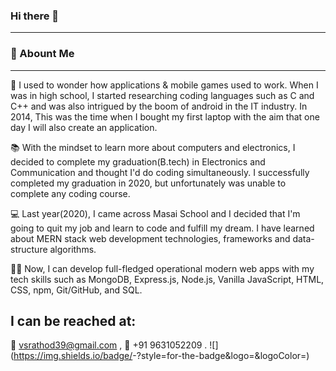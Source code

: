 ### Hi there 👋

---
<!--
**vsrathod39/vsrathod39** is a ✨ _special_ ✨ repository because its `README.md` (this file) appears on your GitHub profile.

Here are some ideas to get you started:

- 🔭 I’m currently working on ...
- 🌱 I’m currently learning ...
- 👯 I’m looking to collaborate on ...
- 🤔 I’m looking for help with ...
- 💬 Ask me about ...
- 📫 How to reach me: ...
- 😄 Pronouns: ...
- ⚡ Fun fact: ...
-->
### 🚀 Abount Me
---
🤔 I used to wonder how applications & mobile games used to work. When I was in high school, I started researching coding languages such as C and C++ and was also intrigued by the boom of android in the IT industry. In 2014, This was the time when I bought my first laptop with the aim that one day I will also create an application.

📚 With the mindset to learn more about computers and electronics, I decided to complete my graduation(B.tech) in Electronics and Communication and thought I'd do coding simultaneously. I successfully completed my graduation in 2020, but unfortunately was unable to complete any coding course.

💻 Last year(2020), I came across Masai School and I decided that I'm going to quit my job and learn to code and fulfill my dream. I have learned about MERN stack web development technologies, frameworks and data-structure algorithms.

🐱‍💻 Now, I can develop full-fledged operational modern web apps with my tech skills such as MongoDB, Express.js, Node.js, Vanilla JavaScript, HTML, CSS, npm, Git/GitHub, and SQL.

I can be reached at:
---
📧 vsrathod39@gmail.com , 📲 +91 9631052209 .
![<Badge Name>](https://img.shields.io/badge/<Badge Text>-<Background Color>?style=for-the-badge&logo=<Icon Name>&logoColor=<Logo Color>)
